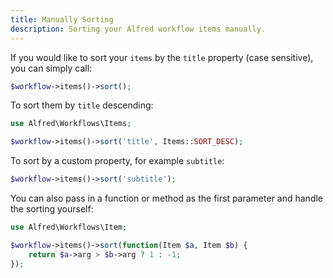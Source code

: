 ```yaml
---
title: Manually Sorting
description: Sorting your Alfred workflow items manually.
---
```


If you would like to sort your `items` by the `title` property (case sensitive), you can simply call:

```php
$workflow->items()->sort();
```

To sort them by `title` descending:

```php
use Alfred\Workflows\Items;

$workflow->items()->sort('title', Items::SORT_DESC);
```

To sort by a custom property, for example `subtitle`:

```php
$workflow->items()->sort('subtitle');
```

You can also pass in a function or method as the first parameter and handle the sorting yourself:

```php
use Alfred\Workflows\Item;

$workflow->items()->sort(function(Item $a, Item $b) {
    return $a->arg > $b->arg ? 1 : -1;
});
```